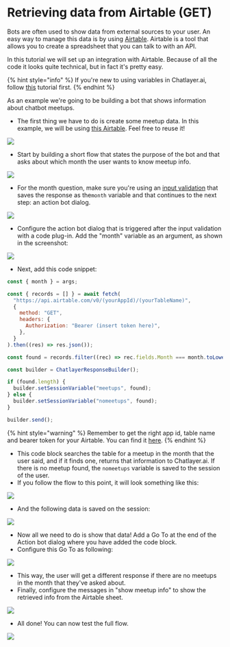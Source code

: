 # Retrieving data from Airtable \(GET\)

Bots are often used to show data from external sources to your user. An easy way to manage this data is by using [Airtable](https://airtable.com). Airtable is a tool that allows you to create a spreadsheet that you can talk to with an API.

In this tutorial we will set up an integration with Airtable. Because of all the code it looks quite technical, but in fact it's pretty easy.

{% hint style="info" %}
If you're new to using variables in Chatlayer.ai, follow [this](../tutorials/tutorial-conditional-flow-navigation.md) tutorial first.
{% endhint %}

As an example we're going to be building a bot that shows information about chatbot meetups.

* The first thing we have to do is create some meetup data. In this example, we will be using [this Airtable](https://airtable.com/shrJGHyo1RZuJf72Z). Feel free to reuse it!

![](../.gitbook/assets/image%20%28132%29.png)

* Start by building a short flow that states the purpose of the bot and that asks about which month the user wants to know meetup info.

![](../.gitbook/assets/image%20%28165%29.png)

* For the month question, make sure you're using an [input validation](../bot-answers/dialog-state/user-input-bot-dialog.md) that saves the response as the`month` variable and that continues to the next step: an action bot dialog.

![](../.gitbook/assets/image%20%28138%29.png)

* Configure the action bot dialog that is triggered after the input validation with a code plug-in. Add the "month" variable as an argument, as shown in the screenshot:

![](../.gitbook/assets/image%20%28122%29.png)

* Next, add this code snippet:

```javascript
const { month } = args;

const { records = [] } = await fetch(
  "https://api.airtable.com/v0/(yourAppId)/(yourTableName)",
  {
    method: "GET",
    headers: {
      Authorization: "Bearer (insert token here)",
    },
  }
).then((res) => res.json());

const found = records.filter((rec) => rec.fields.Month === month.toLowerCase());

const builder = ChatlayerResponseBuilder();

if (found.length) {
  builder.setSessionVariable("meetups", found);
} else {
  builder.setSessionVariable("nomeetups", found);
}

builder.send();
```

{% hint style="warning" %}
Remember to get the right app id, table name and bearer token for your Airtable. You can find it [here](https://airtable.com/api).
{% endhint %}

* This code block searches the table for a meetup in the month that the user said, and if it finds one, returns that information to Chatlayer.ai. If there is no meetup found, the `nomeetups` variable is saved to the session of the user.
* If you follow the flow to this point, it will look something like this:

![](../.gitbook/assets/image%20%28199%29.png)

* And the following data is saved on the session:

![](../.gitbook/assets/image%20%28134%29.png)

* Now all we need to do is show that data! Add a Go To at the end of the Action bot dialog where you have added the code block.
* Configure this Go To as following:

![](../.gitbook/assets/image%20%2841%29.png)

* This way, the user will get a different response if there are no meetups in the month that they've asked about.
* Finally, configure the messages in "show meetup info" to show the retrieved info from the Airtable sheet.

![](../.gitbook/assets/image%20%28101%29.png)

* All done! You can now test the full flow.

![](../.gitbook/assets/image%20%2848%29.png)

